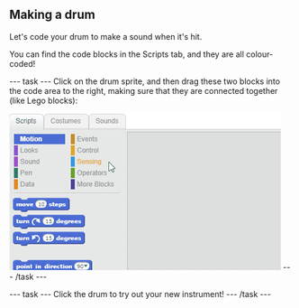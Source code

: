 ## Making a drum

Let's code your drum to make a sound when it's hit.

You can find the code blocks in the Scripts tab, and they are all colour-coded!

--- task ---
Click on the drum sprite, and then drag these two blocks into the code area to the right, making sure that they are connected together (like Lego blocks):

![screenshot](images/connect-block.gif)
--- /task ---

--- task ---
Click the drum to try out your new instrument!
--- /task ---
